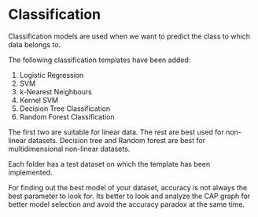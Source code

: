 # Classification

Classification models are used when we want to predict the class to which data belongs to.

The following classification templates have been added:
1. Logistic Regression
2. SVM
3. k-Nearest Neighbours
4. Kernel SVM
5. Decision Tree Classification
6. Random Forest Classification

The first two are suitable for linear data. The rest are best used for non-linear datasets. Decision tree and Random forest are best for multidimensional
non-linear datasets. 

Each folder has a test dataset on which the template has been implemented.

For finding out the best model of your dataset, accuracy is not always the best parameter to look for. Its better to look and analyze the CAP graph for better model selection
and avoid the accuracy paradox at the same time.
